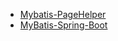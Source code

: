 * [Mybatis-PageHelper](https://github.com/pagehelper/Mybatis-PageHelper/blob/master/wikis/zh/HowToUse.md)
* [MyBatis-Spring-Boot](https://github.com/abel533/MyBatis-Spring-Boot)